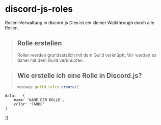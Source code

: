 # discord-js-roles
Rollen-Verwaltung in discord.js
Dies ist ein kleiner Walkthrough durch alle Rollen.

> ## Rolle erstellen
> Rollen werden grundsätzlich mit dem Guild verknüpft. Wir werden es daher mit dem Guild verknüpfen.
 
> ## Wie erstelle ich eine Rolle in Discord.js?
> ```javascript
> message.guild.roles.create({
    data:   {
        name: 'NAME DER ROLLE',
        color: 'FARBE'
    }
})
> ```